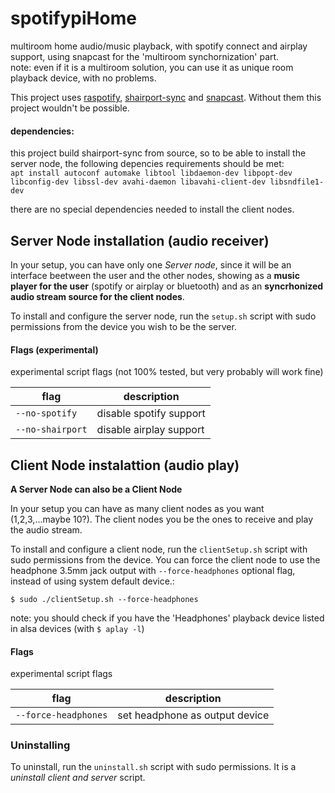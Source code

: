 # spotifypiHome
multiroom home audio/music playback, with spotify connect and airplay support, using snapcast for the 'multiroom synchornization' part.\
note: even if it is a multiroom solution, you can use it as unique room playback device, with no problems.

This project uses [raspotify](https://github.com/dtcooper/raspotify), [shairport-sync](https://github.com/mikebrady/shairport-sync) and [snapcast](https://github.com/badaix/snapcast). Without them this project wouldn't be possible.

#### dependencies:
this project build shairport-sync from source, so to be able to install the server node, the following depencies requirements should be met: <br/>
 `apt install autoconf automake libtool libdaemon-dev libpopt-dev libconfig-dev libssl-dev avahi-daemon libavahi-client-dev libsndfile1-dev`

there are no special dependencies needed to install the client nodes.


## Server Node installation (audio receiver)

In your setup, you can have only one _Server node_, since it will be an interface beetween the user and the other nodes, showing as a **music player for the user** (spotify or airplay or bluetooth) 
and as an **syncrhonized audio stream source for the client nodes**.

To install and configure the server node, run the `setup.sh` script with sudo permissions from the device you wish to be the server.

#### Flags (experimental)
experimental script flags (not 100% tested, but very probably will work fine)

| flag            | description              |
|-----------------|--------------------------|
| `--no-spotify` 	| disable spotify support 	|
| `--no-shairport`| disable airplay support 	|



## Client Node instalattion (audio play)
**A Server Node can also be a Client Node**

In your setup you can have as many client nodes as you want (1,2,3,...maybe 10?). The client nodes you be the ones to receive and play the audio stream.

To install and configure a client node, run the `clientSetup.sh` script with sudo permissions from the device.
You can force the client node to use the headphone 3.5mm jack output with `--force-headphones` optional flag, instead of using system default device.:

`$ sudo ./clientSetup.sh --force-headphones`

note: you should check if you have the 'Headphones' playback device listed in alsa devices (with `$ aplay -l`)

#### Flags
experimental script flags

| flag                  | description              |
|-----------------------|--------------------------|
| `--force-headphones`  | set headphone as output device |



### Uninstalling

To uninstall, run the `uninstall.sh` script with sudo permissions.
It is a _uninstall client and server_ script.
